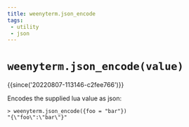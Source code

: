 ```yaml
---
title: weenyterm.json_encode
tags:
 - utility
 - json
---
```


# `weenyterm.json_encode(value)`

{{since('20220807-113146-c2fee766')}}

Encodes the supplied lua value as json:

```
> weenyterm.json_encode({foo = "bar"})
"{\"foo\":\"bar\"}"
```

